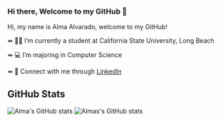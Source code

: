 ### Hi there, Welcome to my GitHub 👋

Hi, my name is Alma Alvarado, welcome to my GitHub!

⇴ 👩🏽‍ I’m currently a student at California State University, Long Beach

⇴ 💻 I’m majoring in Computer Science 

⇴ 🔗 Connect with me through [LinkedIn](https://www.linkedin.com/in/almaalvarado011/)


## GitHub Stats
![Alma's GitHub stats](https://github-readme-stats.vercel.app/api?username=almaavocado&show_icons=true&theme=tokyonight)
![Almas's GitHub stats](https://github-readme-stats.vercel.app/api?username=anuraghazra&show_icons=true&theme=tokyonight)

<!--
**almaavocado/almaavocado** is a ✨ _special_ ✨ repository because its `README.md` (this file) appears on your GitHub profile.
